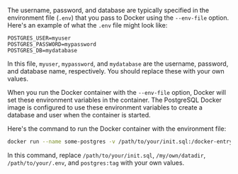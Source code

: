 The username, password, and database are typically specified in the environment file (`.env`) that you pass to Docker using the `--env-file` option. Here's an example of what the `.env` file might look like:

```env
POSTGRES_USER=myuser
POSTGRES_PASSWORD=mypassword
POSTGRES_DB=mydatabase
```

In this file, `myuser`, `mypassword`, and `mydatabase` are the username, password, and database name, respectively. You should replace these with your own values.

When you run the Docker container with the `--env-file` option, Docker will set these environment variables in the container. The PostgreSQL Docker image is configured to use these environment variables to create a database and user when the container is started.

Here's the command to run the Docker container with the environment file:

```bash
docker run --name some-postgres -v /path/to/your/init.sql:/docker-entrypoint-initdb.d/init.sql -v /my/own/datadir:/var/lib/postgresql/data --env-file /path/to/your/.env -p 5432:5432 -d postgres:tag
```

In this command, replace `/path/to/your/init.sql`, `/my/own/datadir`, `/path/to/your/.env`, and `postgres:tag` with your own values.
